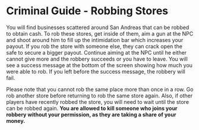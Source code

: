 # Criminal Guide - Robbing Stores

You will find businesses scattered around San Andreas that can be robbed to obtain cash. To rob these stores, get inside of them, aim a gun at the NPC and shoot around him to fill up the intimidation bar which increases your payout. 
If you rob the store with someone else, they can crack open the safe to secure a bigger payout. Continue aiming at the NPC until he either cannot give more and the robbery succeeds or you have to leave. 
You will see a success message at the bottom of the screen showing how much you were able to rob. If you left before the success message, the robbery will fail. 

Please note that you cannot rob the same place more than once in a row. Go rob another store before returning to rob the same store again. Also, if other players have recently robbed the store, you will need to wait until the store can be robbed again.
**You are allowed to kill someone who joins your robbery without your permission, as they are taking a share of your money.**
